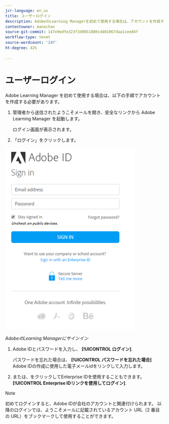 ```yaml
---
jcr-language: en_us
title: ユーザーログイン
description: AdobeのLearning Managerを初めて使用する場合は、アカウントを作成する必要があります。
contentowner: manochan
source-git-commit: 147e9edfe323f3d0851880cd401067daa1cee84f
workflow-type: tm+mt
source-wordcount: '147'
ht-degree: 42%

---
```




# ユーザーログイン

Adobe Learning Manager を初めて使用する場合は、以下の手順でアカウントを作成する必要があります。

1. 管理者から送信されたようこそメールを開き、安全なリンクから Adobe Learning Manager を起動します。

   ログイン画面が表示されます。

1. 「ログイン」をクリックします。

![](assets/adobeid-signin.png)

*AdobeのLearning Managerにサインイン*

1. Adobe IDとパスワードを入力し、 **[!UICONTROL ログイン]**.

   パスワードを忘れた場合は、 **[!UICONTROL パスワードを忘れた場合]** Adobe IDの作成に使用した電子メールidをリンクして入力します。

1. または、をクリックしてEnterprise IDを使用することもできます。 **[!UICONTROL Enterprise IDリンクを使用してログイン]**.

>[!NOTE]
>
>初めてログインすると、Adobe IDが会社のアカウントと関連付けられます。 以降のログインでは、ようこそメールに記載されているアカウント URL（2 番目の URL）をブックマークして使用することができます。
